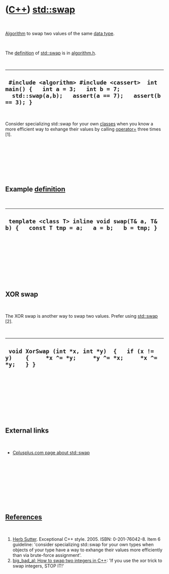 



 

 

 

 

 

([C++](Cpp.md)) [std::swap](CppSwap.md)
=========================================

 

[Algorithm](CppAlgorithm.md) to swap two values of the same [data
type](CppDataType.md).

 

The [definition](CppDefinition.md) of [std::swap](CppSwap.md) is in
[algorithm.h](CppAlgorithmH.md).

 

  --------------------------------------------------------------------------------------------------------------------------------------------
  ` #include <algorithm> #include <cassert>  int main() {   int a = 3;   int b = 7;   std::swap(a,b);   assert(a == 7);   assert(b == 3); }`
  --------------------------------------------------------------------------------------------------------------------------------------------

 

Consider specializing std::swap for your own [classes](CppClass.md)
when you know a more efficient way to exhange their values by calling
[operator=](CppOperatorAssign.md) three times \[1\].

 

 

 

 

Example [definition](CppDefinition.md)
---------------------------------------

 

  -----------------------------------------------------------------------------------------------
  ` template <class T> inline void swap(T& a, T& b) {   const T tmp = a;   a = b;   b = tmp; }`
  -----------------------------------------------------------------------------------------------

 

 

 

 

 

XOR swap
--------

 

The XOR swap is another way to swap two values. Prefer using
[std::swap](CppSwap.md) \[2\].

 

  --------------------------------------------------------------------------------------------------------
  ` void XorSwap (int *x, int *y)  {   if (x != y)    {     *x ^= *y;     *y ^= *x;     *x ^= *y;   } }`
  --------------------------------------------------------------------------------------------------------

 

 

 

 

 

External links
--------------

 

-   [Cplusplus.com page about
    std::swap](http://www.cplusplus.com/reference/algorithm/swap)

 

 

 

 

 

[References](CppReferences.md)
-------------------------------

 

1.  [Herb Sutter](CppHerbSutter.md). Exceptional C++ style. 2005.
    ISBN: 0-201-76042-8. Item 6 guideline: 'consider specializing
    std::swap for your own types when objects of your type have a way to
    exhange their values more efficiently than via
    brute-force assignment'.
2.  [big\_bad\_al: How to swap two integers in
    C++](http://big-bad-al.livejournal.com/98093.html): 'If you use the
    xor trick to swap integers, STOP IT!'

 

 

 

 

 





 



